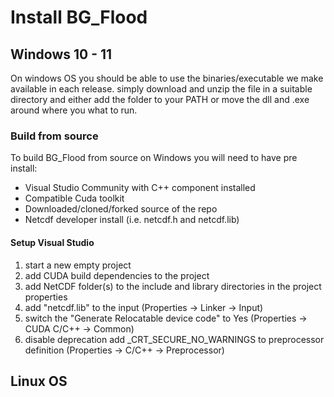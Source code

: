 # Install BG_Flood

## Windows 10 - 11

On windows OS you should be able to use the binaries/executable we make available in each release.
simply download and unzip the file in a suitable directory and either add the folder to your PATH or move the dll and .exe around where you what to run. 

### Build from source
To build BG_Flood from source on Windows you will need to have pre install:
* Visual Studio Community with C++ component installed
* Compatible Cuda toolkit
* Downloaded/cloned/forked source of the repo
* Netcdf developer install (i.e. netcdf.h and netcdf.lib)

#### Setup Visual Studio
1. start a new empty project
1. add CUDA build dependencies to the project
1. add NetCDF folder(s) to the include and library directories in the project properties
1. add "netcdf.lib" to the input (Properties -> Linker -> Input)
1. switch the "Generate Relocatable device code" to Yes (Properties -> CUDA C/C++ -> Common)
1. disable deprecation add _CRT_SECURE_NO_WARNINGS to preprocessor definition (Properties -> C/C++ -> Preprocessor)

## Linux OS
